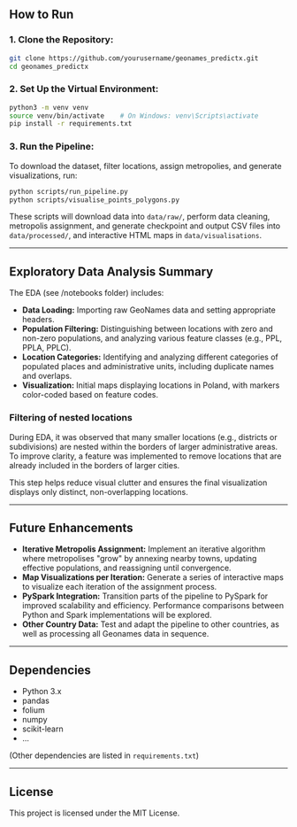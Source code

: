 ## How to Run

### 1. Clone the Repository:

```bash
git clone https://github.com/yourusername/geonames_predictx.git
cd geonames_predictx
```

### 2. Set Up the Virtual Environment:

```bash
python3 -m venv venv
source venv/bin/activate    # On Windows: venv\Scripts\activate
pip install -r requirements.txt
```

### 3. Run the Pipeline:

To download the dataset, filter locations, assign metropolies, and generate visualizations, run:

```bash
python scripts/run_pipeline.py
python scripts/visualise_points_polygons.py
```

These scripts will download data into `data/raw/`, perform data cleaning, metropolis assignment, and generate checkpoint and output CSV files into `data/processed/`, and interactive HTML maps in `data/visualisations`.

---

## Exploratory Data Analysis Summary

The EDA (see /notebooks folder) includes:

- **Data Loading:** Importing raw GeoNames data and setting appropriate headers.
- **Population Filtering:** Distinguishing between locations with zero and non-zero populations, and analyzing various feature classes (e.g., PPL, PPLA, PPLC).
- **Location Categories:** Identifying and analyzing different categories of populated places and administrative units, including duplicate names and overlaps.
- **Visualization:** Initial maps displaying locations in Poland, with markers color-coded based on feature codes.

### Filtering of nested locations
During EDA, it was observed that many smaller locations (e.g., districts or subdivisions) are nested within the borders of larger administrative areas. To improve clarity, a feature was implemented to remove locations that are already included in the borders of larger cities.

This step helps reduce visual clutter and ensures the final visualization displays only distinct, non-overlapping locations.

---

## Future Enhancements

- **Iterative Metropolis Assignment:** Implement an iterative algorithm where metropolises "grow" by annexing nearby towns, updating effective populations, and reassigning until convergence.
- **Map Visualizations per Iteration:** Generate a series of interactive maps to visualize each iteration of the assignment process.
- **PySpark Integration:** Transition parts of the pipeline to PySpark for improved scalability and efficiency. Performance comparisons between Python and Spark implementations will be explored.
- **Other Country Data:** Test and adapt the pipeline to other countries, as well as processing all Geonames data in sequence.

---

## Dependencies

- Python 3.x
- pandas
- folium
- numpy
- scikit-learn
- ...

(Other dependencies are listed in `requirements.txt`)

---

## License

This project is licensed under the MIT License.

